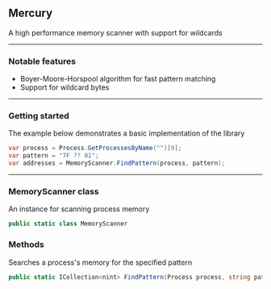 ## Mercury

A high performance memory scanner with support for wildcards

---

### Notable features

- Boyer-Moore-Horspool algorithm for fast pattern matching
- Support for wildcard bytes

---

### Getting started

The example below demonstrates a basic implementation of the library

```c#
var process = Process.GetProcessesByName("")[0];
var pattern = "7F ?? 01";
var addresses = MemoryScanner.FindPattern(process, pattern);
```

---

### MemoryScanner class

An instance for scanning process memory

```c#
public static class MemoryScanner
```

### Methods

Searches a process's memory for the specified pattern

```c#
public static ICollection<nint> FindPattern(Process process, string pattern)
```